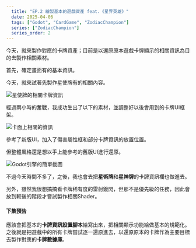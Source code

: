 ```yaml
---
  title: "EP.2 繪製基本的遊戲資產 feat.《星界英雄》"
  date: 2025-04-06
  tags: ["Godot", "CardGame", "ZodiacChampion"]
  series: ["ZodiacChampion"]
  series_order: 2
---
```


今天，就來製作對應的卡牌資產；目前是以還原原本遊戲卡牌顯示的相關資訊為目的去製作相關素材。

首先，確定畫面有的基本資訊。

今天，就來試著先製作星使牌有的相關內容。

![星使牌的相關卡牌資訊](/godot-card-game-ep2/img_3.png)

經過兩小時的奮戰，我成功生出了以下的素材，並調整好以後會用到的卡牌UI框架。

![卡面上相關的資訊](/godot-card-game-ep2/img_2.png)

參考了新版UI，加入了傷害屬性框和部分卡牌資訊的放置位置。

但整體風格還是想以手上能參考的舊版UI進行還原。

![Godot引擎的簡單截圖](/godot-card-game-ep2/img_1.png)

不過今天時間不多了，之後，我也會去把**星術牌**和**星神牌**的卡牌資訊欄也做進去。

另外，雖然我很想搞搞看卡牌稀有度的雷射鍍閃，但那不是優先級的任務，因此會放到較後的階段才嘗試製作相關Shader。

#### 下集預告

應該會把基本的**卡牌資訊設置腳本**給寫出來，把相關顯示功能給做基本的規範化。
之後就是把遊戲中的所有卡牌嘗試逐一還原進去，以還原原本的卡牌作為主要目標去製作對應的**卡牌數據庫**。
